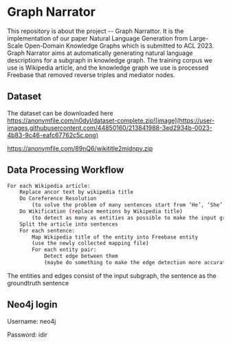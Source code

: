 # Graph Narrator

This repository is about the project -- Graph Narrattor. It is the implementation of our paper Natural Language Generation from Large-Scale Open-Domain
Knowledge Graphs which is submitted to ACL 2023. Graph Narrator aims at automatically generating natural language descriptions for a subgraph in knowledge graph. The training corpus we use is Wikipedia article, and the knowledge graph we use is processed Freebase that removed reverse triples and mediator nodes.

## Dataset

The dataset can be downloaded here  https://anonymfile.com/n0dyl/dataset-complete.zip![image](https://user-images.githubusercontent.com/44850160/213841988-3ed2934b-0023-4b83-9c46-eafc67762c5c.png)



https://anonymfile.com/89nQ6/wikititle2midnpy.zip

## Data Processing Workflow

``` sh
For each Wikipedia article:
    Replace ancor text by wikipedia title
    Do Coreference Resolution  
        (to solve the problem of many sentences start from ‘He’, ‘She’ .)
    Do Wikification (replace mentions by Wikipedia title)
        (to detect as many as entities as possible to make the input graph and groundtruth sentence more matched.)
    Split the article into sentences
    For each sentence:
        Map Wikipedia title of the entity into Freebase entity
        (use the newly collected mapping file)
        For each entity pair:
            Detect edge between them
            (maybe do something to make the edge detection more accurate)
```

The entities and edges consist of the input subgraph, the sentence as the groundtruth sentence 

## Neo4j login
Username: neo4j

Password: idir
